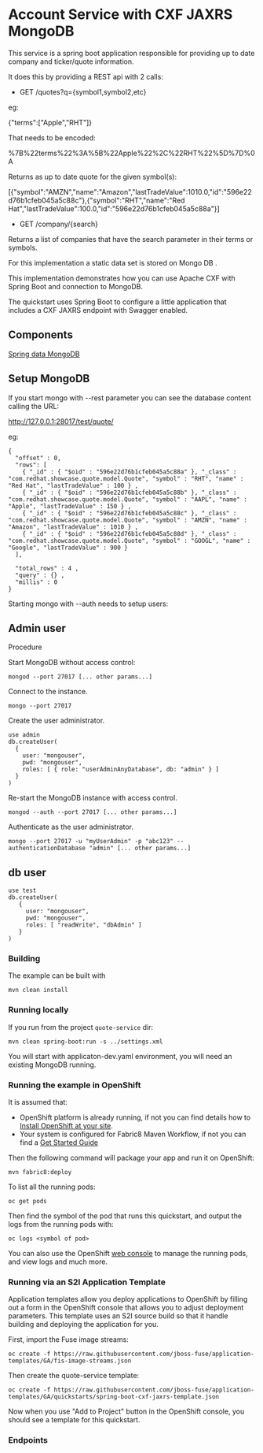 # Account Service with CXF JAXRS MongoDB

This service is a spring boot application responsible for providing up to date company and ticker/quote information. 

It does this by providing a REST api with 2 calls:

* GET /quotes?q={symbol1,symbol2,etc} 

eg:

{"terms":["Apple","RHT"]}

That needs to be encoded:

%7B%22terms%22%3A%5B%22Apple%22%2C%22RHT%22%5D%7D%0A

Returns as up to date quote for the given symbol(s):

[{"symbol":"AMZN","name":"Amazon","lastTradeValue":1010.0,"id":"596e22d76b1cfeb045a5c88c"},{"symbol":"RHT","name":"Red Hat","lastTradeValue":100.0,"id":"596e22d76b1cfeb045a5c88a"}]
* GET /company/{search} 

Returns a list of companies that have the search parameter in their terms or symbols.

For this implementation a static data set is stored on Mongo DB .

This implementation demonstrates how you can use Apache CXF with Spring Boot and connection to MongoDB.

The quickstart uses Spring Boot to configure a little application that includes a CXF JAXRS endpoint with Swagger enabled.

## Components

[Spring data MongoDB](https://docs.spring.io/spring-boot/docs/current/reference/html/boot-features-nosql.html#boot-features-mongodb)


## Setup MongoDB

If you start mongo with --rest parameter you can see the database content calling the URL:

http://127.0.0.1:28017/test/quote/

eg:

```
{
  "offset" : 0,
  "rows": [
    { "_id" : { "$oid" : "596e22d76b1cfeb045a5c88a" }, "_class" : "com.redhat.showcase.quote.model.Quote", "symbol" : "RHT", "name" : "Red Hat", "lastTradeValue" : 100 } ,
    { "_id" : { "$oid" : "596e22d76b1cfeb045a5c88b" }, "_class" : "com.redhat.showcase.quote.model.Quote", "symbol" : "AAPL", "name" : "Apple", "lastTradeValue" : 150 } ,
    { "_id" : { "$oid" : "596e22d76b1cfeb045a5c88c" }, "_class" : "com.redhat.showcase.quote.model.Quote", "symbol" : "AMZN", "name" : "Amazon", "lastTradeValue" : 1010 } ,
    { "_id" : { "$oid" : "596e22d76b1cfeb045a5c88d" }, "_class" : "com.redhat.showcase.quote.model.Quote", "symbol" : "GOOGL", "name" : "Google", "lastTradeValue" : 900 }
  ],

  "total_rows" : 4 ,
  "query" : {} ,
  "millis" : 0
}
```

Starting mongo with --auth needs to setup users:

## Admin user

Procedure

Start MongoDB without access control:

```mongod --port 27017 [... other params...]```

Connect to the instance.

```mongo --port 27017```

Create the user administrator.

```
use admin
db.createUser(
  {
    user: "mongouser",
    pwd: "mongouser",
    roles: [ { role: "userAdminAnyDatabase", db: "admin" } ]
  }
)
```

Re-start the MongoDB instance with access control.

```mongod --auth --port 27017 [... other params...]```

Authenticate as the user administrator.

```mongo --port 27017 -u "myUserAdmin" -p "abc123" --authenticationDatabase "admin" [... other params...]```


## db user
```
use test
db.createUser(
   {
     user: "mongouser",
     pwd: "mongouser",
     roles: [ "readWrite", "dbAdmin" ]
   }
)
```



### Building

The example can be built with

    mvn clean install
    
### Running locally
    
If you run from the project ```quote-service``` dir:
    
```mvn clean spring-boot:run -s ../settings.xml```
    
You will start with applicaton-dev.yaml environment, you will need an existing MongoDB running.     
    

### Running the example in OpenShift

It is assumed that:
- OpenShift platform is already running, if not you can find details how to [Install OpenShift at your site](https://docs.openshift.com/container-platform/3.3/install_config/index.html).
- Your system is configured for Fabric8 Maven Workflow, if not you can find a [Get Started Guide](https://access.redhat.com/documentation/en/red-hat-jboss-middleware-for-openshift/3/single/red-hat-jboss-fuse-integration-services-20-for-openshift/)

Then the following command will package your app and run it on OpenShift:

    mvn fabric8:deploy

To list all the running pods:

    oc get pods

Then find the symbol of the pod that runs this quickstart, and output the logs from the running pods with:

    oc logs <symbol of pod>

You can also use the OpenShift [web console](https://docs.openshift.com/container-platform/3.3/getting_started/developers_console.html#developers-console-video) to manage the running pods, and view logs and much more.

### Running via an S2I Application Template

Application templates allow you deploy applications to OpenShift by filling out a form in the OpenShift console that allows you to adjust deployment parameters.  This template uses an S2I source build so that it handle building and deploying the application for you.

First, import the Fuse image streams:

    oc create -f https://raw.githubusercontent.com/jboss-fuse/application-templates/GA/fis-image-streams.json

Then create the quote-service template:

    oc create -f https://raw.githubusercontent.com/jboss-fuse/application-templates/GA/quickstarts/spring-boot-cxf-jaxrs-template.json

Now when you use "Add to Project" button in the OpenShift console, you should see a template for this quickstart. 


### Endpoints    

